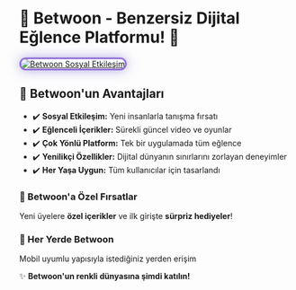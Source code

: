 <h1>🌟 Betwoon - Benzersiz Dijital Eğlence Platformu! 🌟</h1>

<a href="https://cutt.ly/BetwoonLink" title="Betwoon Resmi Giriş">
  <img src="https://via.placeholder.com/800x400/6a5acd/ffffff?text=Betwoon+Sosyal+Platform" alt="Betwoon Sosyal Etkileşim" style="max-width: 100%; border: 3px solid #9370DB; border-radius: 15px; box-shadow: 0px 0px 20px rgba(106, 90, 205, 0.5);">
</a>

<h2>💎 Betwoon'un Avantajları</h2>
<ul>
  <li>✔️ <strong>Sosyal Etkileşim:</strong> Yeni insanlarla tanışma fırsatı</li>
  <li>✔️ <strong>Eğlenceli İçerikler:</strong> Sürekli güncel video ve oyunlar</li>
  <li>✔️ <strong>Çok Yönlü Platform:</strong> Tek bir uygulamada tüm eğlence</li>
  <li>✔️ <strong>Yenilikçi Özellikler:</strong> Dijital dünyanın sınırlarını zorlayan deneyimler</li>
  <li>✔️ <strong>Her Yaşa Uygun:</strong> Tüm kullanıcılar için tasarlandı</li>
</ul>

<h3>🎁 Betwoon'a Özel Fırsatlar</h3>
<p>Yeni üyelere <strong>özel içerikler</strong> ve ilk girişte <strong>sürpriz hediyeler</strong>!</p>

<h3>📱 Her Yerde Betwoon</h3>
<p>Mobil uyumlu yapısıyla istediğiniz yerden erişim</p>

<p>✨ <strong>Betwoon'un renkli dünyasına şimdi katılın!</strong></p>

<meta name="description" content="Betwoon sosyal etkileşim platformu: Video içerikler, sosyal oyunlar ve yenilikçi özelliklerle eğlenceli deneyim. Betwoon giriş adresiyle hemen katılın!">
